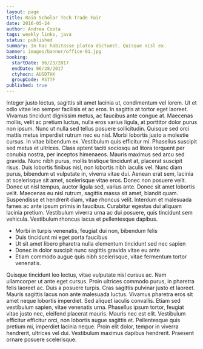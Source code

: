 ```yaml
---
layout: page
title: Rain Scholar Tech Trade Fair
date: 2016-05-24
author: Andrea Costa
tags: weekly links, java
status: published
summary: In hac habitasse platea dictumst. Quisque nisl ex.
banner: images/banner/office-01.jpg
booking:
  startDate: 06/23/2017
  endDate: 06/28/2017
  ctyhocn: AUSDTHX
  groupCode: RSTTF
published: true
---
```

Integer justo lectus, sagittis sit amet lacinia ut, condimentum vel lorem. Ut et odio vitae leo semper facilisis et ac eros. In sagittis at tortor eget laoreet. Vivamus tincidunt dignissim metus, ac faucibus ante congue at. Maecenas mollis, velit ac pretium luctus, nulla eros varius ligula, at porttitor dolor purus non ipsum. Nunc ut nulla sed tellus posuere sollicitudin. Quisque sed orci mattis metus imperdiet rutrum nec eu nisl. Morbi lobortis justo a molestie cursus. In vitae bibendum ex. Vestibulum quis efficitur mi. Phasellus suscipit sed metus et ultrices. Class aptent taciti sociosqu ad litora torquent per conubia nostra, per inceptos himenaeos. Mauris maximus sed arcu sed gravida. Nunc nibh purus, mollis tristique tincidunt at, placerat suscipit risus. Duis lobortis finibus nisl, non lobortis nibh iaculis vel. Nunc diam purus, bibendum ut vulputate in, viverra vitae dui.
Aenean erat sem, lacinia at scelerisque sit amet, scelerisque vitae eros. Donec non posuere velit. Donec ut nisl tempus, auctor ligula sed, varius ante. Donec sit amet lobortis velit. Maecenas eu nisl rutrum, sagittis massa sit amet, blandit quam. Suspendisse et hendrerit diam, vitae rhoncus velit. Interdum et malesuada fames ac ante ipsum primis in faucibus. Curabitur egestas dui aliquam lacinia pretium. Vestibulum viverra urna ac dui posuere, quis tincidunt sem vehicula. Vestibulum rhoncus lacus et pellentesque dapibus.

* Morbi in turpis venenatis, feugiat dui non, bibendum felis
* Duis tincidunt mi eget porta faucibus
* Ut sit amet libero pharetra nulla elementum tincidunt sed nec sapien
* Donec in dolor suscipit nunc sagittis gravida vitae eu ante
* Etiam commodo augue quis nibh scelerisque, vitae fermentum tortor venenatis.

Quisque tincidunt leo lectus, vitae vulputate nisl cursus ac. Nam ullamcorper ut ante eget cursus. Proin ultrices commodo purus, in pharetra felis laoreet ac. Duis a posuere turpis. Cras sagittis pulvinar justo et laoreet. Mauris sagittis lacus non ante malesuada luctus. Vivamus pharetra eros sit amet neque lobortis imperdiet. Sed aliquet iaculis convallis. Etiam sed vestibulum sapien, vitae venenatis urna. Phasellus ipsum tortor, feugiat vitae justo nec, eleifend placerat mauris. Mauris nec est elit. Vestibulum efficitur efficitur orci, non lobortis augue sagittis et. Pellentesque quis pretium mi, imperdiet lacinia neque. Proin elit dolor, tempor in viverra hendrerit, ultrices vel dui. Vestibulum maximus dapibus hendrerit. Praesent ornare posuere scelerisque.
